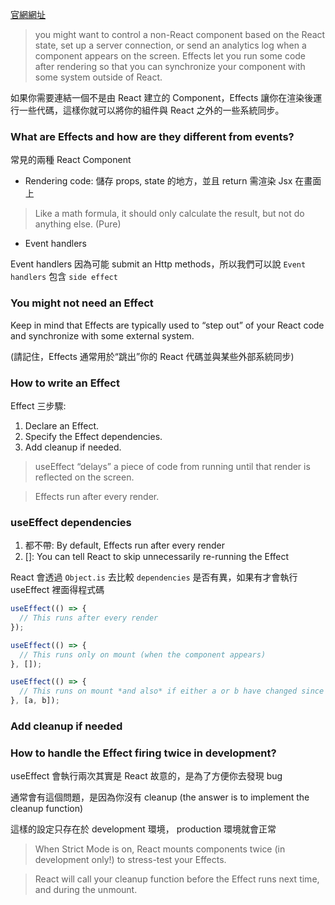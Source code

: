 [官網網址](https://beta.reactjs.org/learn/synchronizing-with-effects)

> you might want to control a non-React component based on the React state, set up a server connection, or send an analytics log when a component appears on the screen. Effects let you run some code after rendering so that you can synchronize your component with some system outside of React.

如果你需要連結一個不是由 React 建立的 Component，Effects 讓你在渲染後運行一些代碼，這樣你就可以將你的組件與 React 之外的一些系統同步。

### What are Effects and how are they different from events?

常見的兩種 React Component
- Rendering code: 儲存 props, state 的地方，並且 return 需渲染 Jsx 在畫面上

> Like a math formula, it should only calculate the result, but not do anything else. (Pure)

- Event handlers

Event handlers 因為可能 submit an Http methods，所以我們可以說 `Event handlers` 包含 `side effect`

### You might not need an Effect
Keep in mind that Effects are typically used to “step out” of your React code and synchronize with some external system.

(請記住，Effects 通常用於“跳出”你的 React 代碼並與某些外部系統同步)

### How to write an Effect

Effect 三步驟:

1. Declare an Effect.
2. Specify the Effect dependencies.
3. Add cleanup if needed.

> useEffect “delays” a piece of code from running until that render is reflected on the screen.

> Effects run after every render.

### useEffect dependencies

1. 都不帶: By default, Effects run after every render
2. []: You can tell React to skip unnecessarily re-running the Effect

React 會透過 `Object.is` 去比較 `dependencies` 是否有異，如果有才會執行 useEffect 裡面得程式碼

```js
useEffect(() => {
  // This runs after every render
});

useEffect(() => {
  // This runs only on mount (when the component appears)
}, []);

useEffect(() => {
  // This runs on mount *and also* if either a or b have changed since the last render
}, [a, b]);
```

### Add cleanup if needed

### How to handle the Effect firing twice in development?

useEffect 會執行兩次其實是 React 故意的，是為了方便你去發現 bug

通常會有這個問題，是因為你沒有 cleanup (the answer is to implement the cleanup function)

這樣的設定只存在於 development 環境， production 環境就會正常

> When Strict Mode is on, React mounts components twice (in development only!) to stress-test your Effects.

> React will call your cleanup function before the Effect runs next time, and during the unmount.